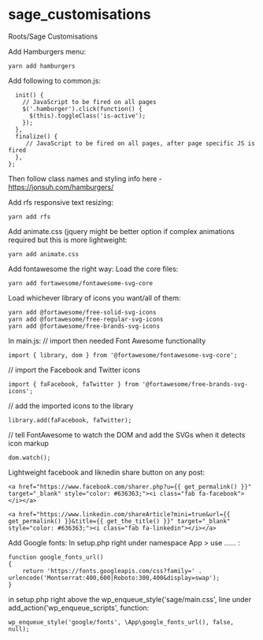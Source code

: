 # sage_customisations
Roots/Sage Customisations

Add Hamburgers menu: 
```
yarn add hamburgers
```
Add following to common.js:
```export default {
  init() {
    // JavaScript to be fired on all pages
    $('.hamburger').click(function() {
      $(this).toggleClass('is-active');
    });
  },
  finalize() {
     // JavaScript to be fired on all pages, after page specific JS is fired
  },
};
```
Then follow class names and styling info here - https://jonsuh.com/hamburgers/



Add rfs responsive text resizing:
```
yarn add rfs
```

Add animate.css (jquery might be better option if complex animations required but this is more lightweight:
```
yarn add animate.css
```

Add fontawesome the right way:
Load the core files:
```
yarn add fortawesome/fontawesome-svg-core
```
Load whichever library of icons you want/all of them:
```
yarn add @fortawesome/free-solid-svg-icons
yarn add @fortawesome/free-regular-svg-icons
yarn add @fortawesome/free-brands-svg-icons
```

In main.js:
// import then needed Font Awesome functionality
```
import { library, dom } from '@fortawesome/fontawesome-svg-core';
```
// import the Facebook and Twitter icons
```
import { faFacebook, faTwitter } from '@fortawesome/free-brands-svg-icons';
```

// add the imported icons to the library
```
library.add(faFacebook, faTwitter);
```

// tell FontAwesome to watch the DOM and add the SVGs when it detects icon markup
```
dom.watch();
```


Lightweight facebook and liknedin share button on any post:

```
<a href="https://www.facebook.com/sharer.php?u={{ get_permalink() }}" target="_blank" style="color: #636363;"><i class="fab fa-facebook"></i></a>

<a href="https://www.linkedin.com/shareArticle?mini=true&url={{ get_permalink() }}&title={{ get_the_title() }}" target="_blank" style="color: #636363;"><i class="fab fa-linkedin"></i></a>
```

Add Google fonts:
In setup.php right under namespace App > use ...... :
```
function google_fonts_url()
{
    return 'https://fonts.googleapis.com/css?family=' . urlencode('Montserrat:400,600|Roboto:300,400&display=swap');
}
```
in setup.php right above the wp_enqueue_style('sage/main.css', line under add_action('wp_enqueue_scripts', function:
```
wp_enqueue_style('google/fonts', \App\google_fonts_url(), false, null);
```

